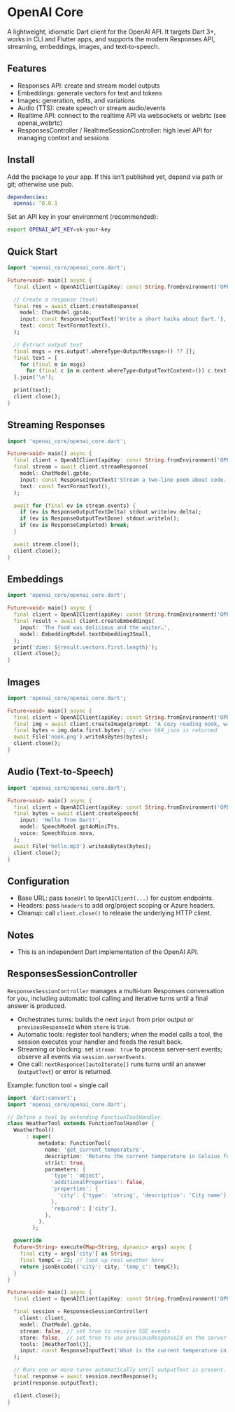 # OpenAI Core

A lightweight, idiomatic Dart client for the OpenAI API. It targets Dart 3+, works in CLI and Flutter apps, and supports the modern Responses API, streaming, embeddings, images, and text‑to‑speech.

## Features

- Responses API: create and stream model outputs
- Embeddings: generate vectors for text and tokens
- Images: generation, edits, and variations
- Audio (TTS): create speech or stream audio/events
- Realtime API: connect to the realtime API via websockets or webrtc (see openai_webrtc)
- ResponsesController / RealtimeSessionController: high level API for managing context and sessions

## Install

Add the package to your app. If this isn’t published yet, depend via path or git; otherwise use pub.

```yaml
dependencies:
  openai: ^0.0.1
```

Set an API key in your environment (recommended):

```bash
export OPENAI_API_KEY=sk-your-key
```

## Quick Start

```dart
import 'openai_core/openai_core.dart';

Future<void> main() async {
  final client = OpenAIClient(apiKey: const String.fromEnvironment('OPENAI_API_KEY'));

  // Create a response (text)
  final res = await client.createResponse(
    model: ChatModel.gpt4o,
    input: const ResponseInputText('Write a short haiku about Dart.'),
    text: const TextFormatText(),
  );

  // Extract output text
  final msgs = res.output?.whereType<OutputMessage>() ?? [];
  final text = [
    for (final m in msgs)
      for (final c in m.content.whereType<OutputTextContent>()) c.text
  ].join('\n');

  print(text);
  client.close();
}
```

## Streaming Responses

```dart
import 'openai_core/openai_core.dart';

Future<void> main() async {
  final client = OpenAIClient(apiKey: const String.fromEnvironment('OPENAI_API_KEY'));
  final stream = await client.streamResponse(
    model: ChatModel.gpt4o,
    input: const ResponseInputText('Stream a two-line poem about code.'),
    text: const TextFormatText(),
  );

  await for (final ev in stream.events) {
    if (ev is ResponseOutputTextDelta) stdout.write(ev.delta);
    if (ev is ResponseOutputTextDone) stdout.writeln();
    if (ev is ResponseCompleted) break;
  }

  await stream.close();
  client.close();
}
```

## Embeddings

```dart
import 'openai_core/openai_core.dart';

Future<void> main() async {
  final client = OpenAIClient(apiKey: const String.fromEnvironment('OPENAI_API_KEY'));
  final result = await client.createEmbeddings(
    input: 'The food was delicious and the waiter…',
    model: EmbeddingModel.textEmbedding3Small,
  );
  print('dims: ${result.vectors.first.length}');
  client.close();
}
```

## Images

```dart
import 'openai_core/openai_core.dart';

Future<void> main() async {
  final client = OpenAIClient(apiKey: const String.fromEnvironment('OPENAI_API_KEY'));
  final img = await client.createImage(prompt: 'A cozy reading nook, watercolor style');
  final bytes = img.data.first.bytes!; // when b64_json is returned
  await File('nook.png').writeAsBytes(bytes);
  client.close();
}
```

## Audio (Text‑to‑Speech)

```dart
import 'openai_core/openai_core.dart';

Future<void> main() async {
  final client = OpenAIClient(apiKey: const String.fromEnvironment('OPENAI_API_KEY'));
  final bytes = await client.createSpeech(
    input: 'Hello from Dart!',
    model: SpeechModel.gpt4oMiniTts,
    voice: SpeechVoice.nova,
  );
  await File('hello.mp3').writeAsBytes(bytes);
  client.close();
}
```

## Configuration

- Base URL: pass `baseUrl` to `OpenAIClient(...)` for custom endpoints.
- Headers: pass `headers` to add org/project scoping or Azure headers.
- Cleanup: call `client.close()` to release the underlying HTTP client.

## Notes

- This is an independent Dart implementation of the OpenAI API.

## ResponsesSessionController

`ResponsesSessionController` manages a multi‑turn Responses conversation for you, including automatic tool calling and iterative turns until a final answer is produced.

- Orchestrates turns: builds the next `input` from prior output or `previousResponseId` when `store` is true.
- Automatic tools: register tool handlers; when the model calls a tool, the session executes your handler and feeds the result back.
- Streaming or blocking: set `stream: true` to process server‑sent events; observe all events via `session.serverEvents`.
- One call: `nextResponse([autoIterate])` runs turns until an answer (`outputText`) or error is returned.

Example: function tool + single call

```dart
import 'dart:convert';
import 'openai_core/openai_core.dart';

// Define a tool by extending FunctionToolHandler.
class WeatherTool extends FunctionToolHandler {
  WeatherTool()
      : super(
          metadata: FunctionTool(
            name: 'get_current_temperature',
            description: 'Returns the current temperature in Celsius for a city.',
            strict: true,
            parameters: {
              'type': 'object',
              'additionalProperties': false,
              'properties': {
                'city': {'type': 'string', 'description': 'City name'},
              },
              'required': ['city'],
            },
          ),
        );

  @override
  Future<String> execute(Map<String, dynamic> args) async {
    final city = args['city'] as String;
    final tempC = 22; // look up real weather here
    return jsonEncode({'city': city, 'temp_c': tempC});
  }
}

Future<void> main() async {
  final client = OpenAIClient(apiKey: const String.fromEnvironment('OPENAI_API_KEY'));

  final session = ResponsesSessionController(
    client: client,
    model: ChatModel.gpt4o,
    stream: false, // set true to receive SSE events
    store: false,  // set true to use previousResponseId on the server
    tools: [WeatherTool()],
    input: const ResponseInputText('What is the current temperature in Paris?'),
  );

  // Runs one or more turns automatically until outputText is present.
  final response = await session.nextResponse();
  print(response.outputText);

  client.close();
}
```
